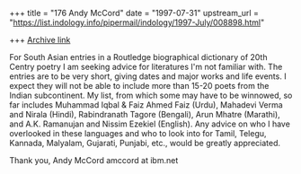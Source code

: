 +++
title = "176 Andy McCord"
date = "1997-07-31"
upstream_url = "https://list.indology.info/pipermail/indology/1997-July/008898.html"

+++
[Archive link](https://list.indology.info/pipermail/indology/1997-July/008898.html)

For South Asian entries in a Routledge biographical dictionary of 20th
Centry poetry I am seeking advice for literatures I'm not familiar with. 
The entries are to be very short, giving dates and major works and life
events.  I expect they will not be able to include more than 15-20 poets
from the Indian subcontinent.  My list, from which some may have to be
winnowed, so far includes Muhammad Iqbal & Faiz Ahmed Faiz (Urdu), Mahadevi
Verma and Nirala (Hindi), Rabindranath Tagore (Bengali), Arun Mhatre
(Marathi), and A.K. Ramanujan and Nissim Ezekiel (English).  Any advice on
who I have overlooked in these languages and who to look into for Tamil,
Telegu, Kannada, Malyalam, Gujarati, Punjabi, etc., would be greatly
appreciated.

Thank you,
Andy McCord
amccord at ibm.net




